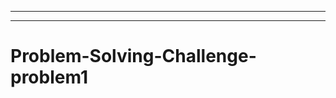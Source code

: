 --------------------------------------------------------------------------
-----------------------------------------------------------------------------------
# Problem-Solving-Challenge-problem1
